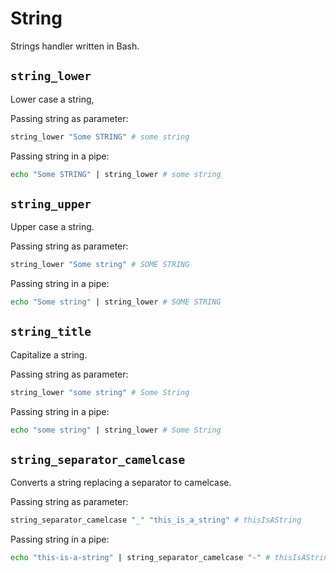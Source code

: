 String
======

Strings handler written in Bash.

`string_lower`
--------------

Lower case a string,

Passing string as parameter:
````bash
string_lower "Some STRING" # some string
````

Passing string in a pipe:
````bash
echo "Some STRING" | string_lower # some string
````

`string_upper`
--------------

Upper case a string.

Passing string as parameter:
````bash
string_lower "Some string" # SOME STRING
````

Passing string in a pipe:
````bash
echo "Some string" | string_lower # SOME STRING
````

`string_title`
--------------

Capitalize a string.

Passing string as parameter:
````bash
string_lower "some string" # Some String
````

Passing string in a pipe:
````bash
echo "some string" | string_lower # Some String
````

`string_separator_camelcase`
----------------------------

Converts a string replacing a separator to camelcase.


Passing string as parameter:
````bash
string_separator_camelcase "_" "this_is_a_string" # thisIsAString
````

Passing string in a pipe:
````bash
echo "this-is-a-string" | string_separator_camelcase "-" # thisIsAString
````
